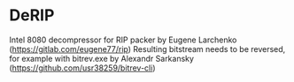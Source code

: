 # DeRIP

Intel 8080 decompressor for RIP packer by Eugene Larchenko (https://gitlab.com/eugene77/rip)
Resulting bitstream needs to be reversed, for example with bitrev.exe by Alexandr Sarkansky (https://github.com/usr38259/bitrev-cli)
